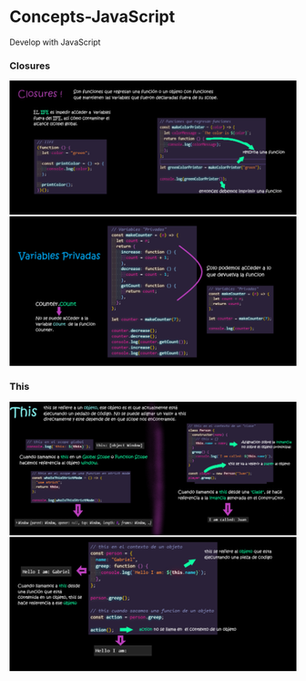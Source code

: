 # Concepts-JavaScript

Develop with JavaScript

### Closures

![img](./src/closures.png)
![img](./src/closures-var-private-es.png)

### This

![img](./src/this-es-1.png)
![img](./src/this-es-2.png)
